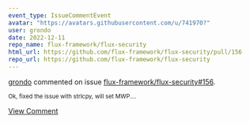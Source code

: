 ```yaml
---
event_type: IssueCommentEvent
avatar: "https://avatars.githubusercontent.com/u/741970?"
user: grondo
date: 2022-12-11
repo_name: flux-framework/flux-security
html_url: https://github.com/flux-framework/flux-security/pull/156
repo_url: https://github.com/flux-framework/flux-security
---
```


<a href='https://github.com/grondo' target='_blank'>grondo</a> commented on issue <a href='https://github.com/flux-framework/flux-security/pull/156' target='_blank'>flux-framework/flux-security#156</a>.

<small>Ok, fixed the issue with strlcpy, will set MWP....</small>

<a href='https://github.com/flux-framework/flux-security/pull/156' target='_blank'>View Comment</a>
